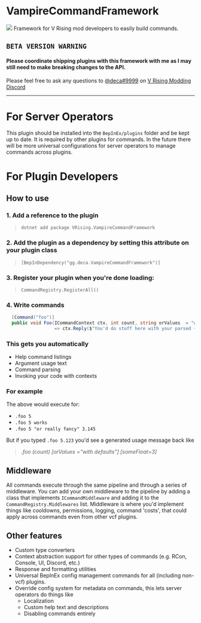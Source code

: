 
# VampireCommandFramework
![](https://github.com/decaprime/VampireCommandFramework/raw/main/images/vcf_laptop_128.png) Framework for V Rising mod developers to easily build commands.

## `BETA VERSION WARNING`
#### Please coordinate shipping plugins with this framework with me as I may still need to make breaking changes to the API.

Please feel free to ask any questions to [@deca#9999](https://discord.com/users/115195745782464512) on [V Rising Modding Discord](https://discord.gg/vrisingmods)

---

# For Server Operators

This plugin should be installed into the `BepInEx/plugins` folder and be kept up to date. It is required by other plugins for commands. In the future there will be more universal configurations for server operators to manage commands across plugins.

# For Plugin Developers
## How to use

### 1. Add a reference to the plugin
>`dotnet add package VRising.VampireCommandFramework`

### 2. Add the plugin as a dependency by setting this attribute on your plugin class
>`[BepInDependency("gg.deca.VampireCommandFramework")]`

### 3. Register your plugin when you're done loading:
>`CommandRegistry.RegisterAll()`

### 4. Write commands
```csharp
  [Command("foo")]
  public void Foo(ICommandContext ctx, int count, string orValues  = "with defaults", float someFloat=3f) 
                  => ctx.Reply($"You'd do stuff here with your parsed {count} and stuff");
```

### This gets you automatically
- Help command listings
- Argument usage text
- Command parsing
- Invoking your code with contexts

### For example
The above would execute for:
- `.foo 5`
- `.foo 5 works`
- `.foo 5 "or really fancy" 3.145`

But if you typed `.foo 5.123` you'd see a generated usage message back like 
>*.foo (count) [orValues ="with defaults"] [someFloat=3]*

## Middleware

All commands execute through the same pipeline and through a series of middleware. You can add your own middleware to the pipeline by adding a class that implements `ICommandMiddleware` and adding it to the `CommandRegistry.Middlewares` list. Middleware is where you'd implement things like cooldowns, permissions, logging, command 'costs', that could apply across commands even from other vcf plugins.

## Other features

- Custom type converters
- Context abstraction support for other types of commands (e.g. RCon, Console, UI, Discord, etc.)
- Response and formatting utilities
- Universal BepInEx config management commands for all (including non-vcf) plugins.
- Override config system for metadata on commands, this lets server operators do things like
  - Localization
  - Custom help text and descriptions
  - Disabling commands entirely